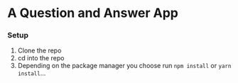 # A Question and Answer App

### Setup

1. Clone the repo
2. cd into the repo
3. Depending on the package manager you choose run `npm install` or `yarn install`...

